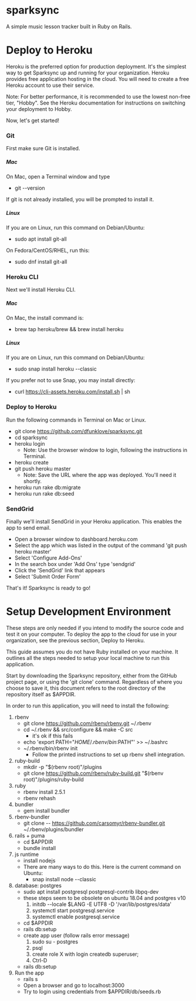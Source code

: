 # sparksync
A simple music lesson tracker built in Ruby on Rails.

# Deploy to Heroku
Heroku is the preferred option for production deployment.  It's the simplest way to get Sparksync up and running for your organization.  Heroku provides free application hosting in the cloud.  You will need to create a free Heroku account to use their service.  

Note: For better performance, it is recommended to use the lowest non-free tier, "Hobby".  See the Heroku documentation for instructions on switching your deployment to Hobby.

Now, let's get started!

### Git
First make sure Git is installed.
##### Mac
On Mac, open a Terminal window and type
- git --version

If git is not already installed, you will be prompted to install it.

##### Linux
If you are on Linux, run this command on Debian/Ubuntu:
- sudo apt install git-all

On Fedora/CentOS/RHEL, run this:
- sudo dnf install git-all

### Heroku CLI
Next we'll install Heroku CLI.

##### Mac
On Mac, the install command is:
- brew tap heroku/brew && brew install heroku

##### Linux
If you are on Linux, run this command on Debian/Ubuntu:
- sudo snap install heroku --classic

If you prefer not to use Snap, you may install directly:
- curl https://cli-assets.heroku.com/install.sh | sh

### Deploy to Heroku
Run the following commands in Terminal on Mac or Linux.
- git clone https://github.com/dfunklove/sparksync.git
- cd sparksync
- heroku login
    - Note: Use the browser window to login, following the instructions in Terminal.
- heroku create
- git push heroku master
    -  Note: Save the URL where the app was deployed.  You'll need it shortly.
- heroku run rake db:migrate
- heroku run rake db:seed

### SendGrid
Finally we'll install SendGrid in your Heroku application.  This enables the app to send email.
- Open a browser window to dashboard.heroku.com
- Select the app which was listed in the output of the command 'git push heroku master'
- Select 'Configure Add-Ons'
- In the search box under 'Add Ons' type 'sendgrid'
- Click the 'SendGrid' link that appears
- Select 'Submit Order Form'

That's it!  Sparksync is ready to go!

# Setup Development Environment
These steps are only needed if you intend to modify the source code and test it on your computer.  To deploy the app to the cloud for use in your organization, see the previous section, Deploy to Heroku.

This guide assumes you do not have Ruby installed on your machine.  It outlines all the steps needed to setup your local machine to run this application.

Start by downloading the Sparksync repository, either from the GitHub project page, or using the 'git clone' command.
Regardless of where you choose to save it, this document refers to the root directory of the repository itself as \$APPDIR.

In order to run this application, you will need to install the following:

1.  rbenv
    -  git clone https://github.com/rbenv/rbenv.git ~/.rbenv
    -  cd ~/.rbenv && src/configure && make -C src
        -  it's ok if this fails
    -  echo 'export PATH="$HOME/.rbenv/bin:$PATH"' >> ~/.bashrc
    -  ~/.rbenv/bin/rbenv init
        -  Follow the printed instructions to set up rbenv shell integration.
2.  ruby-build
    -  mkdir -p "$(rbenv root)"/plugins
    -  git clone https://github.com/rbenv/ruby-build.git "$(rbenv root)"/plugins/ruby-build
3.  ruby
    -  rbenv install 2.5.1
    -  rbenv rehash
4.  bundler
    -  gem install bundler
5.  rbenv-bundler
    -  git clone -- https://github.com/carsomyr/rbenv-bundler.git ~/.rbenv/plugins/bundler
6.  rails + puma
    -  cd \$APPDIR
    -  bundle install
7.  js runtime
    -  install nodejs
    -  There are many ways to do this.  Here is the current command on Ubuntu:
        -  snap install node --classic
8.  database: postgres
    - sudo apt install postgresql postgresql-contrib libpq-dev
    - these steps seem to be obsolete on ubuntu 18.04 and postgres v10
        1.  initdb \--locale \$LANG -E UTF8 -D \'/var/lib/postgres/data\'
        2.  systemctl start postgresql.service
        3.  systemctl enable postgresql.service
    - cd \$APPDIR
    - rails db:setup
    -  create app user (follow rails error message)
        1.  sudo su - postgres
        2.  psql
        3.  create role X with login createdb superuser;
        4.  Ctrl-D
    - rails db:setup
9.  Run the app
    - rails s
    - Open a browser and go to localhost:3000
    - Try to login using credentials from \$APPDIR/db/seeds.rb